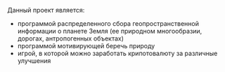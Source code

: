Данный проект является:
- программой распределенного сбора геопространственной информации о планете Земля
  (ее природном многообразии, дорогах, антропогенных объектах)
- программой мотивирующей беречь природу
- игрой, в которой можно заработать крипотовалюту за различные улучшения
